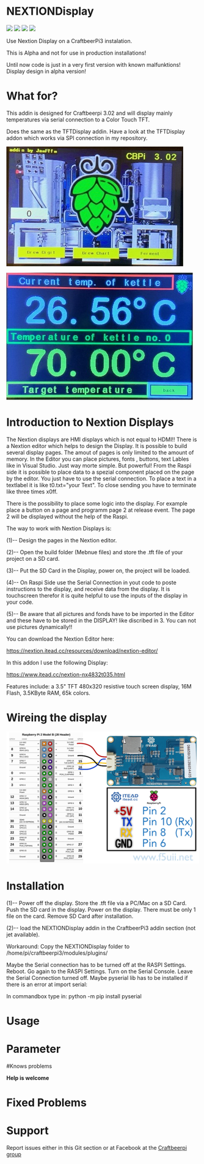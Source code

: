 # NEXTIONDisplay

![](https://img.shields.io/badge/CBPi%203%20addin-under%20development-yellow.svg)  ![](https://img.shields.io/github/license/JamFfm/NEXTIONDisplay.svg?style=flat) ![](https://img.shields.io/github/last-commit/JamFfm/NEXTIONDisplay.svg?style=flat) ![](https://img.shields.io/github/release-pre/JamFfm/NEXTIONDisplay.svg?style=flat)

Use Nextion Display on a CraftbeerPi3 instalation.

This is Alpha and not for use in production installations!

Until now code is just in a very first version with known malfunktions! Display design in alpha version!


# What for?
This addin is designed for Craftbeerpi 3.02 and will display mainly temperatures via serial connection to a Color Touch TFT. 

Does the same as the TFTDisplay addin. Have a look at the TFTDisplay addon which works via SPI connection in my repository.

![Screens](https://github.com/JamFfm/NEXTIONDisplay/blob/master/CBPi3Display/Startscreen1.jpg "Example Startscreen")

![Screens](https://github.com/JamFfm/NEXTIONDisplay/blob/master/CBPi3Display/digitmode.jpg "Example Digitscreen")



# Introduction to Nextion Displays

The Nextion displays are HMI displays which is not equal to HDMI!!
There is a Nextion editor which helps to design the Display. It is possible to build several display pages.
The amout of pages is only limited to the amount of memory.
In the Editor you can place pictures, fonts , buttons, text Lables like in Visual Studio. Just way morte simple. 
But powerful! From the Raspi side it is possible to place data to a spezial component placed on the page by the editor.
You just have to use the serial connection. To place a text in a textlabel it is like t0.txt="your Text".
To close sending you have to terminate like three times x0ff.

There is the possibility to place some logic into the display. For example place a button on a page and programm page 2 at release event. The page 2 will be displayed without the help of the Raspi.

The way to work with Nextion Displays is:

(1)-- Design the pages in the Nextion editor.

(2)-- Open the build folder (Mebnue files) and store the .tft file of your project on a SD card.

(3)-- Put the SD Card in the Display, power on, the project will be loaded.

(4)-- On Raspi Side use the Serial Connection in yout code to poste instructions to the display, and receive data from the display.
It is touchscreen therefor it is quite helpful to use the inputs of the display in your code.

(5)-- Be aware that all pictures and fonds have to be imported in the Editor and these have to be stored in the DISPLAY! like discribed in 3. You can not use pictures dynamically!!


You can download the Nextion Editor here:

https://nextion.itead.cc/resources/download/nextion-editor/

In this addon I use the following Display:

https://www.itead.cc/nextion-nx4832t035.html

Features include: a 3.5" TFT 480x320 resistive touch screen display, 16M Flash, 3.5KByte RAM, 65k colors.

# Wireing the display

![Wireing](https://github.com/JamFfm/NEXTIONDisplay/blob/master/CBPi3Display/MMDVM-Nextion-wiring-for-programming.jpg "BrewNextionDisplay 3.5 Zoll")

# Installation

(1)-- Power off the display. Store the .tft file via a PC/Mac on a SD Card. Push the SD card in the display. Power on the display. There must be only 1 file on the card. Remove SD Card after installation.

(2)-- load the NEXTIONDisplay addin in the CraftbeerPi3 addin section (not jet available).

Workaround: Copy the NEXTIONDisplay folder to /home/pi/craftbeerpi3/modules/plugins/


Maybe the Serial connection has to be turned off at the RASPI Settings. Reboot. Go again to the RASPI Settings. Turn on the Serial Console. Leave the Serial Connection turned off.
Maybe pyserial lib has to be installed if there is an error at import serial:

In commandbox type in: python -m pip install pyserial

# Usage

# Parameter

#Knows problems

**Help is welcome**

# Fixed Problems

# Support

Report issues either in this Git section or at Facebook at the [Craftbeerpi group](https://www.facebook.com/groups/craftbeerpi/)






